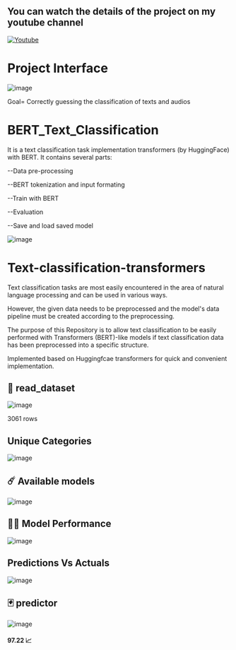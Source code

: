 

## You can watch the details of the project on my youtube channel

[<img alt="Youtube" src="https://img.shields.io/badge/Youtube%20-%23FF0000.svg?&style=for-the-badge&logo=YouTube&logoColor=white"/>](https://www.youtube.com/watch?v=26PhT9U9_XE&t)

# Project Interface

![image](https://user-images.githubusercontent.com/75432070/116761292-e2c1ec80-aa1f-11eb-89ff-10562c286fa2.png)


Goal= Correctly guessing the classification of texts and audios


# BERT_Text_Classification

It is a text classification task implementation transformers (by HuggingFace) with BERT. It contains several parts:

--Data pre-processing

--BERT tokenization and input formating

--Train with BERT

--Evaluation

--Save and load saved model

![image](https://user-images.githubusercontent.com/75432070/116165676-070e8800-a705-11eb-8d51-4c5b0f6529ae.png)

# Text-classification-transformers

Text classification tasks are most easily encountered in the area of natural language processing and can be used in various ways.

However, the given data needs to be preprocessed and the model's data pipeline must be created according to the preprocessing.

The purpose of this Repository is to allow text classification to be easily performed with Transformers (BERT)-like models if text classification data has been preprocessed into a specific structure.

Implemented based on Huggingfcae transformers for quick and convenient implementation.


## 📝 read_dataset

![image](https://user-images.githubusercontent.com/75432070/116162577-c27fee00-a6fe-11eb-8d7a-794bafd05e29.png)

3061 rows

## Unique Categories

![image](https://user-images.githubusercontent.com/75432070/116162741-138fe200-a6ff-11eb-8e6a-4ace3b632146.png)

## ☄️ Available models

![image](https://user-images.githubusercontent.com/75432070/116162874-52259c80-a6ff-11eb-9a94-4fd392991ceb.png)

## 🏴‍☠️ Model Performance

![image](https://user-images.githubusercontent.com/75432070/116163079-bcd6d800-a6ff-11eb-8ba8-a7af66cfebb1.png)


## Predictions Vs Actuals

![image](https://user-images.githubusercontent.com/75432070/116162959-7d0ff080-a6ff-11eb-9ee4-433344f62ccc.png)

## 🃏 predictor

![image](https://user-images.githubusercontent.com/75432070/116163105-cd874e00-a6ff-11eb-8328-ef899be3175c.png)
#### 97.22 📈 









